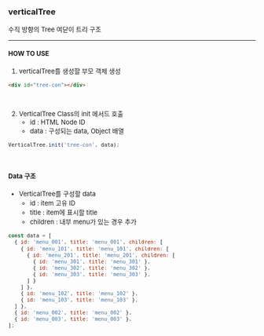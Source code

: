 ### verticalTree


<font size="2">
수직 방향의 Tree 여닫이 트리 구조
<hr/>

#### HOW TO USE
1. verticalTree를 생성할 부모 객체 생성

```html
<div id="tree-con"></div>
```
<br>

2. VerticalTree Class의 init 메서드 호출
    - id : HTML Node ID
    - data : 구성되는 data, Object 배열

```javascript
VerticalTree.init('tree-con', data);
```
<br>

#### Data 구조
  - VerticalTree를 구성할 data
    - id : item 고유 ID
    - title : item에 표시할 title
    - children : 내부 menu가 있는 경우 추가
~~~javascript
const data = [
  { id: 'menu_001', title: 'menu_001', children: [
    { id: 'menu_101', title: 'menu_101', children: [
      { id: 'menu_201', title: 'menu_201', children: [
        { id: 'menu_301', title: 'menu_301' },
        { id: 'menu_302', title: 'menu_302' },
        { id: 'menu_303', title: 'menu_303' },
      ] }
    ] },
    { id: 'menu_102', title: 'menu_102' },
    { id: 'menu_103', title: 'menu_103' },
  ] },
  { id: 'menu_002', title: 'menu_002' },
  { id: 'menu_003', title: 'menu_003' },
];
~~~